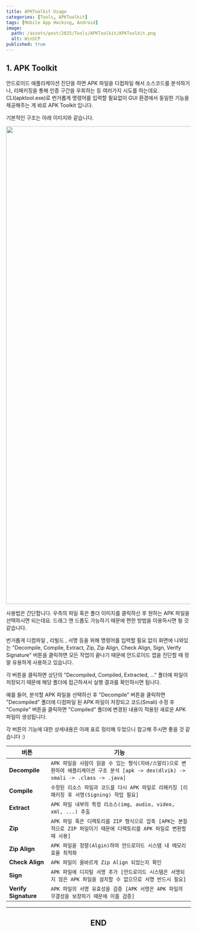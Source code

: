 ```yaml
---
title: APKToolkit Usage
categories: [Tools, APKToolkit]
tags: [Mobile App Hacking, Android]
image:
  path: /assets/post/2025/Tools/APKToolkit/APKToolkit.png
  alt: WinSCP
published: true
---
```


## 1. APK Toolkit

안드로이드 애플리케이션 진단을 하면 APK 파일을 디컴파일 해서 소스코드를 분석하거나, 리패키징을 통해 인증 구간을 우회하는 등 여러가지 시도를 하는데요. CLI(apktool.exe)로 번거롭게 명령어를 입력할 필요없이 GUI 환경에서 동일한 기능을 제공해주는 게 바로 APK Toolkit 입니다.

기본적인 구조는 아래 이미지와 같습니다.

<img src="https://img1.daumcdn.net/thumb/R1280x0/?scode=mtistory2&fname=https%3A%2F%2Fblog.kakaocdn.net%2Fdn%2FdqkE6C%2FbtsLCIkVFie%2FgIfsx69IWY7LdBZiq5zTC0%2Fimg.png" alt="" width=1300>

사용법은 간단합니다.
우측의 파일 혹은 폴더 이미지를 클릭하신 후 원하는 APK 파일을 선택하시면 되는데요.
드래그 앤 드롭도 가능하기 때문에 편한 방법을 이용하시면 될 것 같습니다.

번거롭게 디컴파일 , 리빌드 , 서명 등을 위해 명령어를 입력할 필요 없이 화면에 나와있는 "Decompile, Compile, Extract, Zip, Zip Align, Check Align, Sign, Verify Signature" 버튼을 클릭하면 모든 작업이 끝나기 때문에 안드로이드 앱을 진단할 때 정말 유용하게 사용하고 있습니다.

각 버튼을 클릭하면 상단의 "Decompiled, Compiled, Extracted, ..." 폴더에 파일이 저장되기 때문에 해당 폴더에 접근하셔서 실행 결과를 확인하시면 됩니다.

예를 들어, 분석할 APK 파일을 선택하신 후 "Decompile" 버튼을 클릭하면 "Decompiled" 폴더에 디컴파일 된 APK 파일이 저장되고 코드(Smali) 수정 후 "Compile" 버튼을 클릭하면 "Compiled" 폴더에 변경된 내용이 적용된 새로운 APK 파일이 생성됩니다.

각 버튼의 기능에 대한 상세내용은 아래 표로 정리해 두었으니 참고해 주시면 좋을 것 같습니다 :)

| **버튼** | **기능** |
| --- | --- |
| **Decompile** | `APK 파일을 사람이 읽을 수 있는 형식(자바/스말리)으로 변환하여 애플리케이션 구조 분석 [apk -> dex(dlvik) -> smali -> .class -> .java]`  |
| **Compile** | `수정된 리소스 파일과 코드를 다시 APK 파일로 리패키징 [리패키징 후 서명(Signing) 작업 필요]` |
| **Extract** | `APK 파일 내부의 특정 리소스(img, audio, video, xml, ...) 추출` |
| **Zip** | `APK 파일 혹은 디렉토리를 ZIP 형식으로 압축 [APK는 본질적으로 ZIP 파일이기 때문에 디렉토리를 APK 파일로 변환할 때 사용]` |
| **Zip Align** | `APK 파일을 정렬(Algin)하여 안드로이드 시스템 내 메모리 효율 최적화` |
| **Check Align** | `APK 파일이 올바르게 Zip Align 되었는지 확인` |
| **Sign** | `APK 파일에 디지털 서명 추가 [안드로이드 시스템은 서명되지 않은 APK 파일을 설치할 수 없으므로 서명 반드시 필요]` |
| **Verify Signature** | `APK 파일의 서명 유효성을 검증 [APK 서명은 APK 파일의 무결성을 보장하기 때문에 이를 검증]` |

---

<h2 style="text-align: center;" data-ke-size="size26"><b>END</b></h2>